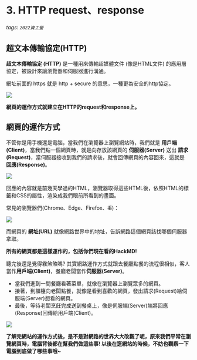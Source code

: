 # 3. HTTP request、response

###### tags: `2022資工營`

## 超文本傳輸協定(HTTP)

**超文本傳輸協定 (HTTP)** 是一種用來傳輸超媒體文件 (像是HTML文件) 的應用層協定，被設計來讓瀏覽器和伺服器進行溝通。

網址前面的 https 就是 http + secure 的意思，一種更為安全的http協定。

![](https://i.imgur.com/zrUz6Xt.png)

**網頁的運作方式就建立在HTTP的request和response上。**


## 網頁的運作方式

不管你是用手機還是電腦，當我們在瀏覽器上瀏覽網站時，我們就是 **用戶端(Client)**，當我們點一個網頁時，就是向存放該網頁的 **伺服器(Server)** 送出 **請求(Request)**，當伺服器接收到我們的請求後，就會回傳網頁的內容回來，這就是 **回應(Response)**。

![](https://i.imgur.com/KbjaM94.png)

回應的內容就是前幾天學過的HTML，瀏覽器取得這些HTML後，依照HTML的標籤和CSS的屬性，渲染成我們眼前所看到的畫面。

常見的瀏覽器們(Chrome、Edge、Firefox、~~IE~~)：

![](https://i.imgur.com/ABPi5aW.png)

而網頁的 **網址(URL)** 就像網路世界中的地址，告訴網路這個網頁該找哪個伺服器拿取。

**所有的網頁都是這樣運作的，包括你們現在看的HackMD!**

聽完後還是覺得霧煞煞嗎? 其實網路運作方式就跟去餐廳點餐的流程很相似，客人當作**用戶端(Client)**，餐廳老闆當作**伺服器(Server)**。

* 當我們進到一間餐廳看著菜單，就像在瀏覽器上瀏覽眾多的網頁。
* 接著，到櫃檯向老闆點餐，就像是看到喜歡的網頁，發出請求(Request)給伺服端(Server)想看的網頁。
* 最後，等待老闆烹飪完成送到餐桌上，像是伺服端(Server)端將回應(Response)回傳給用戶端(Client)。

![](https://i.imgur.com/rDji4Q5.jpg)

**了解完網站的運作方式後，是不是對網路的世界大大改觀了呢，原來我們平常在瀏覽網頁時，電腦背後都在幫我們做這些事! 以後在逛網站的時候，不妨也觀察一下電腦到底做了哪些事哦~**
